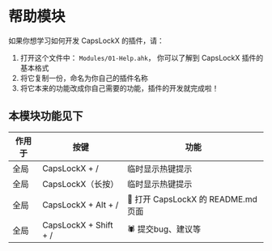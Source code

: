 # 帮助模块

如果你想学习如何开发 CapsLockX 的插件，请：
1. 打开这个文件中： `Modules/01-Help.ahk`， 你可以了解到 CapsLockX 插件的基本格式
2. 将它复制一份，命名为你自己的插件名称
3. 将它本来的功能改成你自己需要的功能，插件的开发就完成啦！

## 本模块功能见下

| 作用于 | 按键 | 功能
| - | - | -
| 全局 | CapsLockX + /          | 临时显示热键提示
| 全局 | CapsLockX（长按）      | 临时显示热键提示
| 全局 | CapsLockX + Alt + /    | 🔗 打开 CapsLockX 的 README.md 页面
| 全局 | CapsLockX + Shift + /  | 🕷 提交bug、建议等